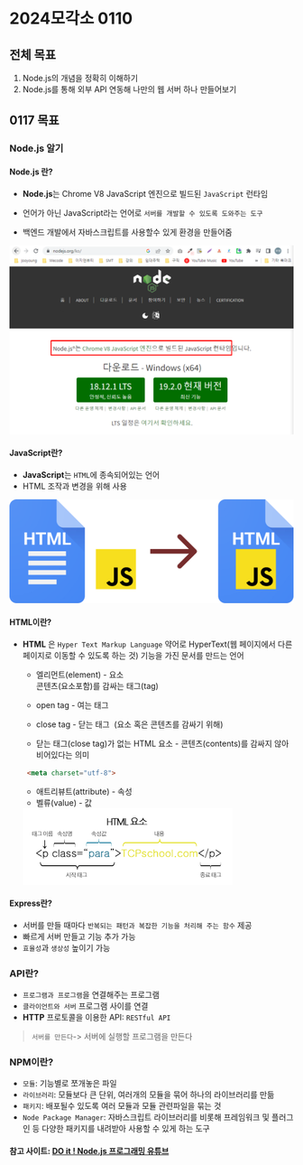 # 2024모각소 0110

## 전체 목표

1. Node.js의 개념을 정확히 이해하기
2. Node.js를 통해 외부 API 연동해 나만의 웹 서버 하나 만들어보기

## 0117 목표

### Node.js 알기

#### Node.js 란?

* **Node.js**는 Chrome V8 JavaScript 엔진으로 빌드된 `JavaScript` 런타임

* 언어가 아닌 JavaScript라는 언어로 `서버를 개발할 수 있도록 도와주는 도구`
* 백엔드 개발에서 자바스크립트를 사용할수 있게 환경을 만들어줌
<img src="./img/node.png">      



#### JavaScript란?
* **JavaScript**는 `HTML`에 종속되어있는 언어
* HTML 조작과 변경을 위해 사용
<img src="./img/js.png">      

#### HTML이란?
* **HTML** 은 `Hyper Text Markup Language` 약어로 HyperText(웹 페이지에서 다른 페이지로 이동할 수 있도록 하는 것) 기능을 가진 문서를 만드는 언어
    * 엘리먼트(element) - 요소    
        콘텐츠(요소포함)를 감싸는 태그(tag)
            
    * open tag - 여는 태그
    * close tag - 닫는 태그  (요소 혹은 콘텐츠를 감싸기 위해)
    * 닫는 태그(close tag)가 없는 HTML 요소 -  콘텐츠(contents)를 감싸지 않아 비어있다는 의미          
     ``` html 
      <meta charset="utf-8">  
    ```
    * 애트리뷰트(attribute) - 속성
    * 벨류(value) - 값

    <img src="./img/html.png">      

#### Express란?
* 서버를 만들 때마다 `반복되는 패턴과 복잡한 기능을 처리해 주는 함수` 제공
* 빠르게 서버 만들고 기능 추가 가능
* `효율성`과 `생상성` 높이기 가능

### API란?
* `프로그램과 프로그램`을 연결해주는 프로그램
* `클라이언트와 서버` 프로그램 사이를 연결
* **HTTP** 프로토콜을 이용한 API: `RESTful API`
> `서버를 만든다`-> 서버에 실행할 프로그램을 만든다


### NPM이란?

* `모듈`: 기능별로 쪼개놓은 파일
* `라이브러리`: 모듈보다 큰 단위, 여러개의 모듈을 묶어 하나의 라이브러리를 만듦
* `패키지`: 배포될수 있도록 여러 모듈과 모듈 관련파일을 묶는 것
*  `Node Package Manager`: 자바스크립트 라이브러리를 비롯해 프레임워크 및 플러그인 등 다양한 패키지를 내려받아 사용할 수 있게 하는 도구


#### 참고 사이트: [DO it ! Node.js 프로그래밍 유튜브](https://www.youtube.com/watch?v=YVqMQyhdvwM&list=PLG7te9eYUi7vxSvo6hvhOaht8oP0PoCwi&index=4&ab_channel=easyspub) 

